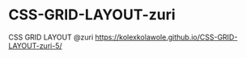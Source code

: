 # CSS-GRID-LAYOUT-zuri
CSS GRID LAYOUT @zuri
https://kolexkolawole.github.io/CSS-GRID-LAYOUT-zuri-5/
